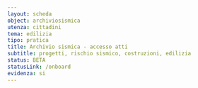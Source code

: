 ```yaml
---
layout: scheda
object: archiviosismica
utenza: cittadini
tema: edilizia
tipo: pratica
title: Archivio sismica - accesso atti
subtitle: progetti, rischio sismico, costruzioni, edilizia
status: BETA
statusLink: /onboard
evidenza: si
---
```

